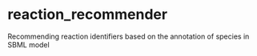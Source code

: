 # reaction_recommender
Recommending reaction identifiers based on the annotation of species in SBML model
